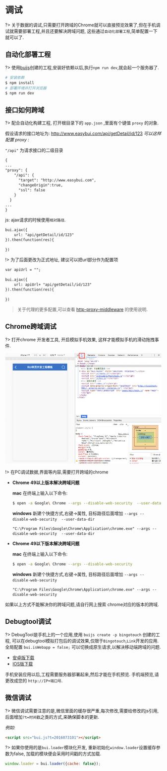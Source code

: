 # 调试

?> 关于数据的调试,只需要打开跨域的Chrome就可以直接预览效果了,但在手机调试就需要部署工程,并且还要解决跨域问题, 这些通过`自动化部署工程`,简单配置一下就可以了.

## 自动化部署工程

?> 使用[buijs](tools/buijs.md)创建的工程,安装好依赖以后,执行`npm run dev`,就会起一个服务器了.

```bash
# 安装依赖
$ npm install
# 部署环境并打开浏览器
$ npm run dev
```

## 接口如何跨域

?> 配合自动化构建工程, 打开根目录下的 `app.json` ,里面有个键值 `proxy` 的对象. 

假设请求的接口地址为: http://www.easybui.com/api/getDetail/id/123 
*可以这样配置 proxy :*

`"/api"` 为请求接口的二级目录

```
{
...
"proxy": {
    "/api": {
      "target": "http://www.easybui.com",  
      "changeOrigin":true,
      "ssl": false  
    }
  }
...
}
```

js: ajax请求的时候使用`相对路径`.

```
bui.ajax({
    url: "api/getDetail/id/123"
}).then(function(res){
    
})
```

!> 为了后面更改为正式地址, 建议可以把url部分作为配置项
```
var apiUrl = "";

bui.ajax({
    url: apiUrl+ "api/getDetail/id/123"
}).then(function(res){
    
})
```
> 关于代理的更多配置,可以查看 [http-proxy-middleware](https://www.npmjs.com/package/http-proxy-middleware) 的使用说明.

## Chrome跨域调试

?> 打开chrome 开发者工具, 开启模拟手机效果, 这样才能模拟手机的滑动拖拽事件.

![chrome 预览图](../static/images/chrome.png)

!> 在PC调试数据,界面等内容,需要打开跨域的chrome

* **Chrome 49以上版本解决跨域问题**

  **mac** 在终端上输入以下命令:
  ```bash
  $ open -a Google\ Chrome --args --disable-web-security  --user-data-dir
  ```
  **windows** 新建个快捷方式,右键->属性, 目标路径后面增加  `--args --disable-web-security  --user-data-dir`
  ```
  "C:\Program Files\Google\Chrome\Application\chrome.exe" --args --disable-web-security  --user-data-dir
  ```
    
* **Chrome 49以下版本解决跨域问题**

  **mac** 在终端上输入以下命令:
  ```bash
  $ open -a Google\ Chrome --args --disable-web-security
  ```
  **windows** 新建个快捷方式,右键->属性, 目标路径后面增加  `--args --disable-web-security` 
  ```
  "C:\Program Files\Google\Chrome\Application\chrome.exe" --args --disable-web-security 
  ```

如果以上方式不能解决你的跨域问题,请自行网上搜索 chrome对应的版本的跨域.


## Debugtool调试

?> DebugTool是手机上的一个应用,使用 `buijs create -p bingotouch` 创建的工程, 可以在debugtool模拟打包后的调试效果,仅限于`Bingotouch`,`Link`开发的应用. 全局配置 `bui.isWebapp = false;` 可以切换成原生请求,以解决移动端跨域的问题.

* [安卓版下载](http://www.easybui.com/downloads/source/debugtool/DebugTool-v3.4.0.apk)
* [IOS版下载](http://www.easybui.com/downloads/source/debugtool/DebugTool-v1.0.ipa)


手机安装应用以后,工程需要服务器部署起来,然后才能在手机预览. 手机端预览,请更改成您的 `http://IP+端口号`.

## 微信调试

?> 微信调试需要注意的是,微信里面的缓存很严重,每次修改,需要给修改的js引用,后面增加`?t=时间戳`之类的方式,来确保脚本的更新.

*例如:*
```html
<script src="bui.js?t=2016073101"></script>
```

?> 如果你使用的是`bui.loader`模块化开发, 重新初始化`window.loader`设置缓存参数为false, 加载的模块便会采用时间戳的方式加载.

```js
window.loader = bui.loader({cache: false});
```

